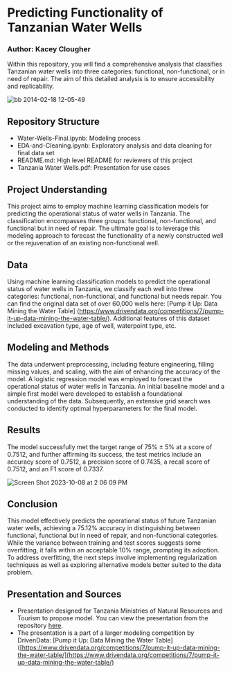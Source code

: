 # Predicting Functionality of Tanzanian Water Wells
### Author: Kacey Clougher

Within this repository, you will find a comprehensive analysis that classifies Tanzanian water wells into three categories: functional, non-functional, or in need of repair. The aim of this detailed analysis is to ensure accessibility and replicability.

![bb 2014-02-18 12-05-49](https://github.com/kaceyclougher/Tanzania-water-wells/assets/137820049/37004b15-6709-4794-8518-d151b3c2936c)

## Repository Structure
- Water-Wells-Final.ipynb: Modeling process
- EDA-and-Cleaning.ipynb: Exploratory analysis and data cleaning for final data set
- README.md: High level README for reviewers of this project
- Tanzania Water Wells.pdf: Presentation for use cases

## Project Understanding

This project aims to employ machine learning classification models for predicting the operational status of water wells in Tanzania. The classification encompasses three groups: functional, non-functional, and functional but in need of repair. The ultimate goal is to leverage this modeling approach to forecast the functionality of a newly constructed well or the rejuvenation of an existing non-functional well.

## Data
Using machine learning classification models to predict the operational status of water wells in Tanzania, we classify each well into three categories: functional, non-functional, and functional but needs repair. You can find the original data set of over 60,000 wells here: [Pump it Up: Data Mining the Water Table] (https://www.drivendata.org/competitions/7/pump-it-up-data-mining-the-water-table/). Additional features of this dataset included excavation type, age of well, waterpoint type, etc. 

## Modeling and Methods
The data underwent preprocessing, including feature engineering, filling missing values, and scaling, with the aim of enhancing the accuracy of the model. A logistic regression model was employed to forecast the operational status of water wells in Tanzania. An initial baseline model and a simple first model were developed to establish a foundational understanding of the data. Subsequently, an extensive grid search was conducted to identify optimal hyperparameters for the final model.

## Results
The model successfully met the target range of 75% ± 5% at a score of 0.7512, and further affirming its success, the test metrics include an accuracy score of 0.7512, a precision score of 0.7435, a recall score of 0.7512, and an F1 score of 0.7337. 

![Screen Shot 2023-10-08 at 2 06 09 PM](https://github.com/kaceyclougher/Tanzania-water-wells/assets/137820049/4c498b81-ea98-42d1-8a92-f80e92bee67e)

## Conclusion
This model effectively predicts the operational status of future Tanzanian water wells, achieving a 75.12% accuracy in distinguishing between functional, functional but in need of repair, and non-functional categories. While the variance between training and test scores suggests some overfitting, it falls within an acceptable 10% range, prompting its adoption. To address overfitting, the next steps involve implementing regularization techniques as well as exploring alternative models better suited to the data problem.

## Presentation and Sources
- Presentation designed for Tanzania Ministries of Natural Resources and Tourism to propose model. You can view the presentation from the repository [here](https://github.com/kaceyclougher/Tanzania-water-wells/blob/main/Tanzania%20Water%20Wells.pdf).
- The presentation is a part of a larger modeling competition by DrivenData: [Pump it Up: Data Mining the Water Table] ([https://www.drivendata.org/competitions/7/pump-it-up-data-mining-the-water-table/](https://www.drivendata.org/competitions/7/pump-it-up-data-mining-the-water-table/)
